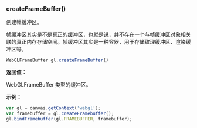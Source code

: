 ### createFrameBuffer()

创建帧缓冲区。

帧缓冲区其实是不是真正的缓冲区，也就是说，并不存在一个与帧缓冲区对象相关联的真正内存存储空间。帧缓冲区其实是一种容器，用于存储纹理缓冲区、渲染缓冲区等。

```js
WebGLFrameBuffer gl.createFrameBuffer()
```

**返回值：**

WebGLFrameBuffer 类型的缓冲区。

**示例：**

```js
var gl = canvas.getContext('webgl');
var framebuffer = gl.createFramebuffer();
gl.bindFramebuffer(gl.FRAMEBUFFER, framebuffer);
```
